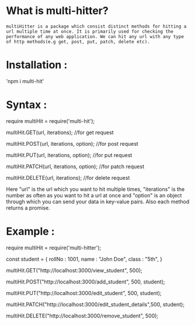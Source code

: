 # What is multi-hitter?

    multiHitter is a package which consist distinct methods for hitting a url multiple time at once. It is primarily used for checking the performance of any web application. We can hit any url with any type of http methods(e.g get, post, put, patch, delete etc).

# Installation :

'npm i multi-hit'

# Syntax :

require multiHit = require('multi-hit');

multiHit.GET(url, iterations); //for get request

multiHit.POST(url, iterations, option); //for post request

multiHit.PUT(url, iterations, option); //for put request

multiHit.PATCH(url, iterations, option); //for patch request

multiHit.DELETE(url, iterations); //for delete request

Here "url" is the url which you want to hit multiple times, "iterations" is the number as
often as you want to hit a url at once and "option" is an object through which you can send
your data in key-value pairs. Also each method returns a promise.

# Example :

require multiHit = require('multi-hitter');

const student = {
rollNo : 1001,
name : "John Doe",
class : "5th",
}

multiHit.GET("http://localhost:3000/view_student", 500);

multiHit.POST("http://localhost:3000/add_student", 500, student);

multiHit.PUT("http://localhost:3000/edit_student", 500, student);

multiHit.PATCH("http://localhost:3000/edit_student_details",500, student);

multiHit.DELETE("http://localhost:3000/remove_student", 500);
